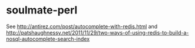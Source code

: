 soulmate-perl
=============

See http://antirez.com/post/autocomplete-with-redis.html and
http://patshaughnessy.net/2011/11/29/two-ways-of-using-redis-to-build-a-nosql-autocomplete-search-index
